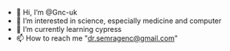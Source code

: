 - 👋 Hi, I’m @Gnc-uk
- 👀 I’m interested in science, especially medicine and computer 
- 🌱 I’m currently learning cypress
- 📫 How to reach me "dr.semragenc@gmail.com"

<!---
Gnc-uk/Gnc-uk is a ✨ special ✨ repository because its `README.md` (this file) appears on your GitHub profile.
You can click the Preview link to take a look at your changes.
--->
